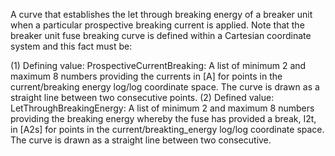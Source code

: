 ﻿A curve that establishes the let through breaking energy of a breaker unit when a particular prospective breaking current is applied.  Note that the breaker unit fuse breaking curve is defined within a Cartesian coordinate system and this fact must be:

(1) Defining value: ProspectiveCurrentBreaking: A list of minimum 2 and maximum 8 numbers providing the currents in [A] for points in the
current/breaking energy log/log coordinate space. The curve is drawn as a straight line between two consecutive points.
(2) Defined value: LetThroughBreakingEnergy: A list of minimum 2 and maximum 8 numbers providing the breaking energy whereby the fuse has provided a break, I2t, in [A2s] for points in the current/breakting_energy log/log coordinate space. The curve is drawn as a straight line between two consecutive.
